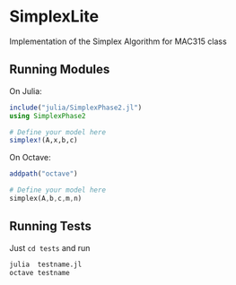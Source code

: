 # SimplexLite
Implementation of the Simplex Algorithm for MAC315 class

## Running Modules
On Julia:

```julia
include("julia/SimplexPhase2.jl")
using SimplexPhase2

# Define your model here
simplex!(A,x,b,c)
```


On Octave:
```octave
addpath("octave")

# Define your model here
simplex(A,b,c,m,n)
```


## Running Tests

Just `cd tests` and run

```bash
julia  testname.jl
octave testname
```
